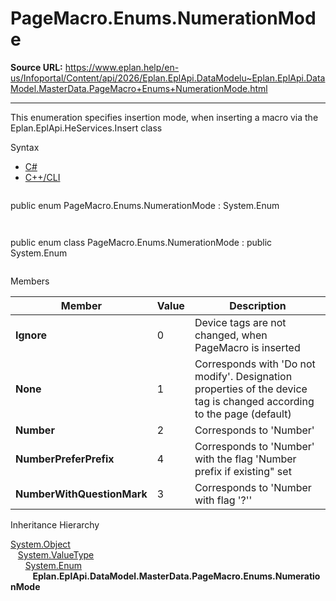 # PageMacro.Enums.NumerationMode

**Source URL:** https://www.eplan.help/en-us/Infoportal/Content/api/2026/Eplan.EplApi.DataModelu~Eplan.EplApi.DataModel.MasterData.PageMacro+Enums+NumerationMode.html

---

This enumeration specifies insertion mode, when inserting a macro via the Eplan.EplApi.HeServices.Insert class

Syntax

- [C#](#i-syntax-CS)
- [C++/CLI](#i-syntax-CPP2005)

```
```
public enum PageMacro.Enums.NumerationMode : System.Enum
```
```

```
```
public enum class PageMacro.Enums.NumerationMode : public System.Enum
```
```

Members

| Member | Value | Description |
| --- | --- | --- |
| **Ignore** | 0 | Device tags are not changed, when PageMacro is inserted |
| **None** | 1 | Corresponds with 'Do not modify'. Designation properties of the device tag is changed according to the page (default) |
| **Number** | 2 | Corresponds to 'Number' |
| **NumberPreferPrefix** | 4 | Corresponds to 'Number' with the flag 'Number prefix if existing" set |
| **NumberWithQuestionMark** | 3 | Corresponds to 'Number with flag '?'' |

Inheritance Hierarchy

[System.Object](#)  
   [System.ValueType](#)  
      [System.Enum](#)  
         **Eplan.EplApi.DataModel.MasterData.PageMacro.Enums.NumerationMode**
